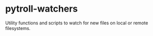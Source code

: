 # pytroll-watchers

Utility functions and scripts to watch for new files on local or remote filesystems.

